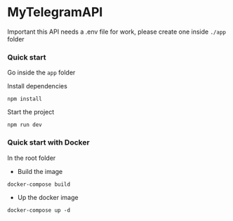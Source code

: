 # MyTelegramAPI
Important this API needs a .env file for work, please create one inside ```./app``` folder

### Quick start
Go inside the ```app``` folder

Install dependencies
```
npm install
```

Start the project
```
npm run dev
```

### Quick start with Docker
In the root folder
- Build the image
```
docker-compose build
```

- Up the docker image
```
docker-compose up -d
```


